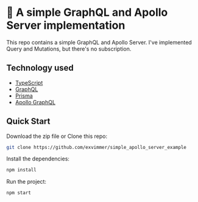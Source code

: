 # 🚀 A simple GraphQL and Apollo Server implementation

This repo contains a simple GraphQL and Apollo Server. I've implemented Query
and Mutations, but there's no subscription.

## Technology used

- [TypeScript](https://www.typescriptlang.org/)
- [GraphQL](https://graphql.org/)
- [Prisma](https://www.prisma.io/)
- [Apollo GraphQL](https://www.apollographql.com/)

## Quick Start

Download the zip file or Clone this repo:

```bash
git clone https://github.com/exvimmer/simple_apollo_server_example
```

Install the dependencies:

```bash
npm install
```

Run the project:

```bash
npm start
```

